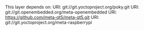 This layer depends on:
    URI: git://git.yoctoproject.org/poky.git
    URI: git://git.openembedded.org/meta-openembedded
    URI: https://github.com/meta-qt5/meta-qt5.git
    URI: git://git.yoctoproject.org/meta-raspberrypi
